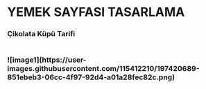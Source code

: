 <h1> YEMEK SAYFASI TASARLAMA </h1) <br>
<h3>Çikolata Küpü Tarifi</h3) 
<br>
<br>
<br>
<br>
![image1](https://user-images.githubusercontent.com/115412210/197420689-851ebeb3-06cc-4f97-92d4-a01a28fec82c.png)
